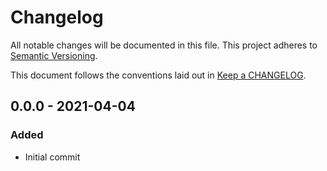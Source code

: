# Changelog

All notable changes will be documented in this file. This
project adheres to [Semantic Versioning](https://semver.org/).

This document follows the conventions laid out in [Keep a CHANGELOG](https://keepachangelog.com/).  
  
## 0.0.0 - 2021-04-04

### Added

- Initial commit
